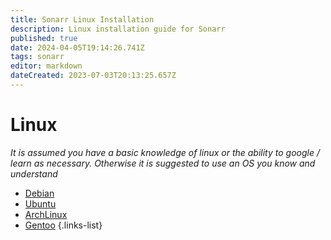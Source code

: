 ```yaml
---
title: Sonarr Linux Installation
description: Linux installation guide for Sonarr
published: true
date: 2024-04-05T19:14:26.741Z
tags: sonarr
editor: markdown
dateCreated: 2023-07-03T20:13:25.657Z
---
```


# Linux

*It is assumed you have a basic knowledge of linux or the ability to google / learn as necessary. Otherwise it is suggested to use an OS you know and understand*

- [Debian](https://sonarr.tv/#downloads-linux-debian)
- [Ubuntu](https://sonarr.tv/#downloads-linux-ubuntu)
- [ArchLinux](https://aur.archlinux.org/packages/sonarr/)
- [Gentoo](https://sonarr.tv/#downloads-linux-gentoo)
{.links-list}